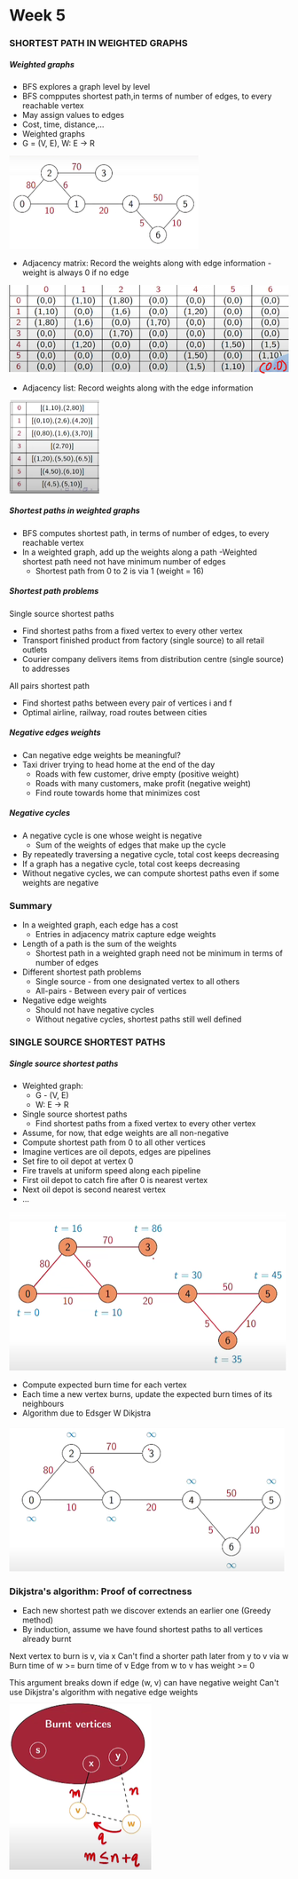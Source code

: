 # Week 5

### SHORTEST PATH IN WEIGHTED GRAPHS

##### Weighted graphs
* BFS explores a graph level by level
* BFS compputes shortest path,in terms of number of edges, to every reachable vertex
* May assign values to edges
* Cost, time, distance,...
* Weighted graphs
* G = (V, E), W: E -> R

![weighted graph](./1.png)

* Adjacency matrix: Record the weights along with edge information - weight is always 0 if no edge

![weighted graph](./2.png)

* Adjacency list: Record weights along with the edge information

![weighted graph](./3.png)

##### Shortest paths in weighted graphs

* BFS computes shortest path, in terms of number of edges, to every reachable vertex
* In a weighted graph, add up the weights along a path -Weighted shortest path need not have minimum number of edges
    * Shortest path from 0 to 2 is via 1 (weight = 16)

##### Shortest path problems
Single source shortest paths

* Find shortest paths from a fixed vertex to every other vertex
* Transport finished product from factory (single source) to all retail outlets
* Courier company delivers items from distribution centre (single source) to addresses

All pairs shortest path

* Find shortest paths between every pair of vertices i and f
* Optimal airline, railway, road routes between cities

##### Negative edges weights

* Can negative edge weights be meaningful?
* Taxi driver trying to head home at the end of the day
    * Roads with few customer, drive empty (positive weight)
    * Roads with many customers, make profit (negative weight)
    * Find route towards home that minimizes cost

##### Negative cycles

* A negative cycle is one whose weight is negative
    * Sum of the weights of edges that make up the cycle
* By repeatedly traversing a negative cycle, total cost keeps decreasing
* If a graph has a negative cycle, total cost keeps decreasing
* Without negative cycles, we can compute shortest paths even if some weights are negative

### Summary

* In a weighted graph, each edge has a cost
    * Entries in adjacency matrix capture edge weights
* Length of a path is the sum of the weights
    * Shortest path in a weighted graph need not be minimum in terms of number of edges
* Different shortest path problems
    * Single source - from one designated vertex to all others
    * All-pairs - Between every pair of vertices
* Negative edge weights
    * Should not have negative cycles
    * Without negative cycles, shortest paths still well defined


### SINGLE SOURCE SHORTEST PATHS
##### Single source shortest paths

* Weighted graph:
    * G - (V, E)
    * W: E -> R
* Single source shortest paths
    * Find shortest paths from a fixed vertex to every other vertex
* Assume, for now, that edge weights are all non-negative
* Compute shortest path from 0 to all other vertices
* Imagine vertices are oil depots, edges are pipelines
* Set fire to oil depot at vertex 0
* Fire travels at uniform speed along each pipeline
* First oil depot to catch fire after 0 is nearest vertex
* Next oil depot is second nearest vertex
* ...

![weighted graph](./4.png)

* Compute expected burn time for each vertex
* Each time a new vertex burns, update the expected burn times of its neighbours
* Algorithm due to Edsger W Dikjstra

![weighted graph](./5.png)
### Dikjstra's algorithm: Proof of correctness

* Each new shortest path we discover extends an earlier one (Greedy method)
* By induction, assume we have found shortest paths to all vertices already burnt

Next vertex to burn is v, via x
Can't find a shorter path later from y to v via w
Burn time of w >= burn time of v
Edge from w to v has weight >= 0

This argument breaks down if edge (w, v) can have negative weight
Can't use Dikjstra's algorithm with negative edge weights
![weighted graph](./6.png)
